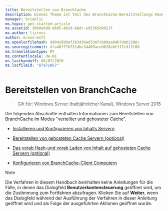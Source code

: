 ```yaml
---
title: Bereitstellen von BranchCache
description: Dieses Thema ist Teil des BranchCache-Bereitstellungs Handbuchs für Windows Server 2016, das zeigt, wie BranchCache im Modus für verteilte und gehostete Caches bereitgestellt wird, um die WAN-Bandbreitenauslastung in Zweigniederlassungen zu optimieren.
manager: brianlic
ms.topic: get-started-article
ms.assetid: 30b0a6d9-d6d5-4019-b8dc-ed5365d9921f
ms.author: lizross
author: eross-msft
ms.openlocfilehash: 9d8426bbaf2b3439ad3347cb08aa64b7deb2206c
ms.sourcegitcommit: dfa48f77b751dbc34409aced628eb2f17c912f08
ms.translationtype: MT
ms.contentlocale: de-DE
ms.lasthandoff: 08/07/2020
ms.locfileid: "87971867"
---
```

# <a name="deploy-branchcache"></a>Bereitstellen von BranchCache

>Gilt für: Windows Server (halbjährlicher Kanal), Windows Server 2016

Die folgenden Abschnitte enthalten Informationen zum Bereitstellen von BranchCache im Modus "verteilter und gehosteter Cache".

-   [Installieren und Konfigurieren von Inhalts Servern](Install-and-Configure-Content-Servers.md)

-   [Bereitstellen von gehosteten Cache Servern &#40;optional&#41;](deploy-hosted-cache-servers.md)

-   [Das vorab Hash-und vorab Laden von Inhalt auf gehosteten Cache Servern &#40;optional&#41;](prehashing-and-preloading.md)

-   [Konfigurieren von BranchCache-Client Computern](Configure-BranchCache-Client-Computers.md)

> [!NOTE]
> Die Verfahren in diesem Handbuch beinhalten keine Anleitungen für die Fälle, in denen das Dialogfeld **Benutzerkontensteuerung** geöffnet wird, um die Zustimmung zum Fortfahren abzufragen. Klicken Sie auf **Weiter**, wenn das Dialogfeld während der Ausführung der Verfahren in dieser Anleitung geöffnet wird und als Folge der ausgeführten Aktionen geöffnet wurde.



